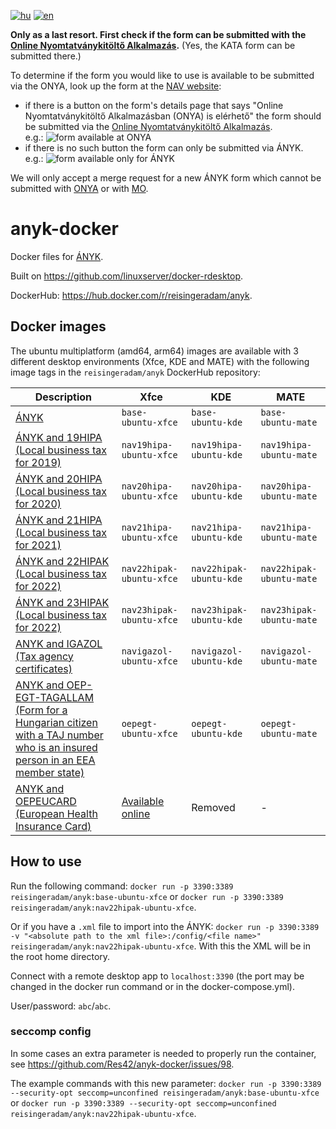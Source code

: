 [![hu](https://img.shields.io/badge/lang-hu-green.svg)](https://github.com/Res42/anyk-docker/blob/master/README.md)
[![en](https://img.shields.io/badge/lang-en-red.svg)](https://github.com/Res42/anyk-docker/blob/master/README.en.md)

**Only as a last resort. First check if the form can be submitted with the [Online Nyomtatványkitöltő Alkalmazás](https://onya.nav.gov.hu/).**
(Yes, the KATA form can be submitted there.)

To determine if the form you would like to use is available to be submitted via the ONYA, look up the form at the [NAV website](https://nav.gov.hu/nyomtatvanyok/letoltesek/nyomtatvanykitolto_programok/nyomtatvanykitolto_programok_nav):

- if there is a button on the form's details page that says "Online Nyomtatványkitöltő Alkalmazásban (ONYA) is elérhető" the form should be submitted via the [Online Nyomtatványkitöltő Alkalmazás](https://onya.nav.gov.hu/).  
   e.g.: ![form available at ONYA](https://user-images.githubusercontent.com/2495806/159995313-2e5b39d9-5230-4ee7-ab01-207da801f585.png)
- if there is no such button the form can only be submitted via ÁNYK.  
   e.g.: ![form available only for ÁNYK](https://user-images.githubusercontent.com/2495806/159995784-5e1e22b0-f2d0-4197-95c1-6c1ae004f4e7.png)

We will only accept a merge request for a new ÁNYK form which cannot be submitted with [ONYA](https://onya.nav.gov.hu/) or with [MO](https://mo.hu/).

# anyk-docker

Docker files for [ÁNYK](https://nav.gov.hu/nyomtatvanyok/letoltesek/nyomtatvanykitolto_programok/nyomtatvany_apeh/keretprogramok/AbevJava).

Built on <https://github.com/linuxserver/docker-rdesktop>.

DockerHub: <https://hub.docker.com/r/reisingeradam/anyk>.

## Docker images

The ubuntu multiplatform (amd64, arm64) images are available with 3 different desktop environments (Xfce, KDE and MATE) with the following image tags in the `reisingeradam/anyk` DockerHub repository:

| Description                                                                                                                                                                                                                                                    | Xfce                                                                                     | KDE                     | MATE                     |
| -------------------------------------------------------------------------------------------------------------------------------------------------------------------------------------------------------------------------------------------------------------- | ---------------------------------------------------------------------------------------- | ----------------------- | ------------------------ |
| [ÁNYK](https://nav.gov.hu/nyomtatvanyok/letoltesek/nyomtatvanykitolto_programok/nyomtatvany_apeh/keretprogramok/AbevJava)                                                                                                                                      | `base-ubuntu-xfce`                                                                       | `base-ubuntu-kde`       | `base-ubuntu-mate`       |
| [ÁNYK and 19HIPA (Local business tax for 2019)](https://nav.gov.hu/nyomtatvanyok/letoltesek/nyomtatvanykitolto_programok/nyomtatvanykitolto_programok_nav/19HIPA)                                                                                              | `nav19hipa-ubuntu-xfce`                                                                  | `nav19hipa-ubuntu-kde`  | `nav19hipa-ubuntu-mate`  |
| [ÁNYK and 20HIPA (Local business tax for 2020)](https://nav.gov.hu/nyomtatvanyok/letoltesek/nyomtatvanykitolto_programok/nyomtatvanykitolto_programok_nav/20HIPA)                                                                                              | `nav20hipa-ubuntu-xfce`                                                                  | `nav20hipa-ubuntu-kde`  | `nav20hipa-ubuntu-mate`  |
| [ÁNYK and 21HIPA (Local business tax for 2021)](https://nav.gov.hu/nyomtatvanyok/letoltesek/nyomtatvanykitolto_programok/nyomtatvanykitolto_programok_nav/21HIPA)                                                                                              | `nav21hipa-ubuntu-xfce`                                                                  | `nav21hipa-ubuntu-kde`  | `nav21hipa-ubuntu-mate`  |
| [ÁNYK and 22HIPAK (Local business tax for 2022)](https://nav.gov.hu/nyomtatvanyok/letoltesek/nyomtatvanykitolto_programok/nyomtatvanykitolto_programok_nav/22hipak)                                                                                            | `nav22hipak-ubuntu-xfce`                                                                 | `nav22hipak-ubuntu-kde` | `nav22hipak-ubuntu-mate` |
| [ÁNYK and 23HIPAK (Local business tax for 2022)](https://nav.gov.hu/nyomtatvanyok/letoltesek/nyomtatvanykitolto_programok/nyomtatvanykitolto_programok_nav/23HIPAK)                                                                                            | `nav23hipak-ubuntu-xfce`                                                                 | `nav23hipak-ubuntu-kde` | `nav23hipak-ubuntu-mate` |
| [ANYK and IGAZOL (Tax agency certificates)](https://nav.gov.hu/nyomtatvanyok/letoltesek/nyomtatvanykitolto_programok/nyomtatvanykitolto_programok_nav/igazol)                                                                                                  | `navigazol-ubuntu-xfce`                                                                  | `navigazol-ubuntu-kde`  | `navigazol-ubuntu-mate`  |
| [ANYK and OEP-EGT-TAGALLAM (Form for a Hungarian citizen with a TAJ number who is an insured person in an EEA member state)](https://neak.gov.hu/felso_menu/lakossagnak/ellatas_magyarorszagon/jogosultsag_az_ellatasra/kulfoldon_munkat_vallalok_bejelentese) | `oepegt-ubuntu-xfce`                                                                     | `oepegt-ubuntu-kde`     | `oepegt-ubuntu-mate`     |
| [ANYK and OEPEUCARD (European Health Insurance Card)](https://neak.gov.hu/felso_menu/lakossagnak/ellatas_kulfoldon/az_europai_egeszsegbiztositasi_kartya)                                                                                                      | [Available online](https://mo.hu/szuf_ugyleiras?id=8a523149-1ef3-4270-8462-c12585cafbc9) | Removed                 | -                        |

## How to use

Run the following command: `docker run -p 3390:3389 reisingeradam/anyk:base-ubuntu-xfce` or `docker run -p 3390:3389 reisingeradam/anyk:nav22hipak-ubuntu-xfce`.

Or if you have a `.xml` file to import into the ÁNYK: `docker run -p 3390:3389 -v "<absolute path to the xml file>:/config/<file name>" reisingeradam/anyk:nav22hipak-ubuntu-xfce`.
With this the XML will be in the root home directory.

Connect with a remote desktop app to `localhost:3390` (the port may be changed in the docker run command or in the docker-compose.yml).

User/password: `abc`/`abc`.

### seccomp config

In some cases an extra parameter is needed to properly run the container, see <https://github.com/Res42/anyk-docker/issues/98>.

The example commands with this new parameter: `docker run -p 3390:3389 --security-opt seccomp=unconfined reisingeradam/anyk:base-ubuntu-xfce` or `docker run -p 3390:3389 --security-opt seccomp=unconfined reisingeradam/anyk:nav22hipak-ubuntu-xfce`.
